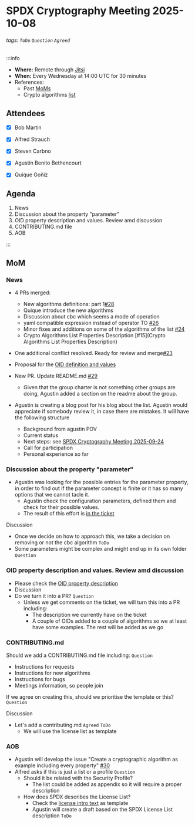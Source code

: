 # SPDX Cryptography Meeting 2025-10-08

###### tags: `ToDo` `Question` `Agreed`

:::info
- **Where:** Remote through [Jitsi](https://meet.jit.si/SPDXCryptoMeeting)
- **When:** Every Wednesday at 14:00 UTC for 30 minutes
- References:
   - Past [MoMs](https://github.com/spdx/meetings/tree/main/cryptography)
   - Crypto algorithms [list](https://github.com/spdx/crypto-algorithms)

## Attendees

* [x] Bob Martin
* [x] Alfred Strauch
* [x] Steven Carbno
* [x] Agustín Benito Bethencourt
* [x] Quique Goñiz


## Agenda

1. News
2. Discussion about the property "parameter"
3. OID property description and values. Review amd discussion
4. CONTRIBUTING.md file
5. AOB

:::

## MoM

### News

* 4 PRs merged:
    * New algorithms definitions: part 1[#28](https://github.com/spdx/cryptographic-algorithm-list/pull/28/commits/e1884735bbe59f0286b968b4dd5e1de572fc2ea8)
    * Quique introduce the new algorithms
    * Discussion about cbc which seems a mode of operation
    * yaml compatible expression instead of operator TO [#26](https://github.com/spdx/cryptographic-algorithm-list/pull/26)
    * Minor fixes and additions on some of the algorithms of the list [#24](https://github.com/spdx/cryptographic-algorithm-list/pull/24)
    * Crypto Algorithms List Properties Description [#15](Crypto Algorithms List Properties Description)
    
* One additional conflict resolved. Ready for review and merge[#23](https://github.com/spdx/cryptographic-algorithm-list/pull/23)

* Proposal for the [OID definition and values](https://github.com/spdx/crypto-algorithms/issues/20#issuecomment-3364940278)

* New PR. Update README.md [#29](https://github.com/spdx/cryptographic-algorithm-list/pull/29)
   * Given that the group charter is not something other groups are doing, Agustin added a section on the readme about the group.

* Agustin is creating a blog post for his blog about the list. Agustin would appreciate if somebody review it, in case there are mistakes. It will have the following structure
   * Background from agustin POV
   * Current status
   * Next steps: see [SPDX Cryptography Meeting 2025-09-24](https://github.com/spdx/meetings/pull/925/commits/655f8a504cb2bb2a223b75ba9e884c47197fbf68)
   * Call for participation
   * Personal experience so far


### Discussion about the property "parameter"

* Agustin was looking for the possible entries for the parameter property, in order to find out if the parameter concept is finite or it has so many options that we cannot tacle it. 
    * Agustin check the configuration parameters, defined them and check for their possible values.
    * The result of this effort is [in the ticket](https://github.com/spdx/crypto-algorithms/issues/25) 

Discussion
* Once we decide on how to approach this, we take a decision on removing or not the cbc algorithm `ToDo`
* Some parameters might be complex and might end up in its own folder `Question`

### OID property description and values. Review amd discussion

* Please check the [OID property description](https://github.com/spdx/crypto-algorithms/issues/20#issuecomment-3364940278)
* Discussion
* Do we turn it into a PR? `Question`
   * Unless we get comments on the ticket, we will turn this into a PR including:
       * The description we currently have on the ticket
       * A couple of OIDs added to a couple of algorithms so we at least have some examples. The rest will be added as we go


### CONTRIBUTING.md

Should we add a CONTRIBUTING.md file including: `Question`
* Instructions for requests
* Instructions for new algorithms
* Instructions for bugs
* Meetings information, so people join

If we agree on creating this, should we prioritise the template or this? `Question`

Discussion

* Let's add a contributing.md `Agreed` `ToDo` 
    * We will use the license list as template

### AOB

* Agustin will develop the issue "Create a cryptographic algorithm as example including every property" [#30](https://github.com/spdx/cryptographic-algorithm-list/issues/30)
* Alfred asks if this is just a list or a profile `Question`
    * Should it be related with the Security Profile?
        * The list could be added as appendix so it will require a proper description
    * How does SPDX describes the License List?
        * Check the [license intro text](https://spdx.org/licenses/) as template 
        * Agustin will create a draft based on the SPDX License List description `ToDo`
